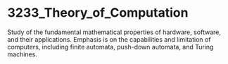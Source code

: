 # 3233_Theory_of_Computation
Study  of  the  fundamental  mathematical  properties  of  hardware,  software,  and  their 
applications.  Emphasis  is  on  the  capabilities  and  limitation  of  computers,  including  finite  automata,  push-down 
automata, and Turing machines.
